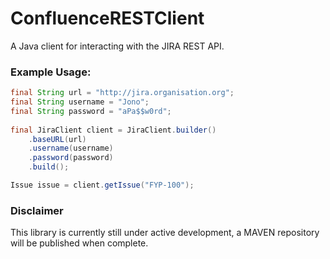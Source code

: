 # ConfluenceRESTClient

A Java client for interacting with the JIRA REST API.

### Example Usage:

```java
final String url = "http://jira.organisation.org";
final String username = "Jono";
final String password = "aPa$$w0rd";
 
final JiraClient client = JiraClient.builder()
    .baseURL(url)
    .username(username)
    .password(password)
    .build();

Issue issue = client.getIssue("FYP-100");
```    

### Disclaimer

This library is currently still under active development, a MAVEN repository will be published when complete.
